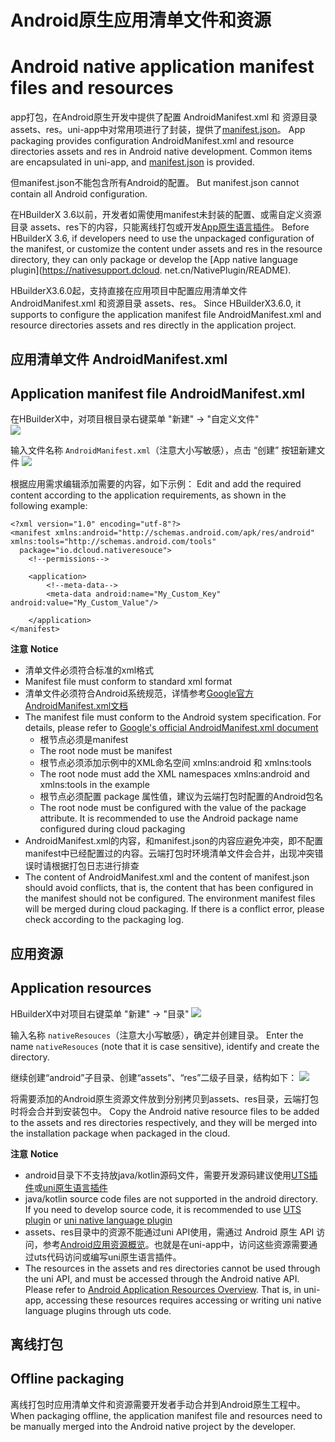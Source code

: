 # Android原生应用清单文件和资源
# Android native application manifest files and resources

app打包，在Android原生开发中提供了配置 AndroidManifest.xml 和 资源目录 assets、res。uni-app中对常用项进行了封装，提供了[manifest.json](https://uniapp.dcloud.net.cn/collocation/manifest-app.html)。
App packaging provides configuration AndroidManifest.xml and resource directories assets and res in Android native development. Common items are encapsulated in uni-app, and [manifest.json](https://uniapp.dcloud.net.cn/collocation/manifest-app.html) is provided.

但manifest.json不能包含所有Android的配置。
But manifest.json cannot contain all Android configuration.

在HBuilderX 3.6以前，开发者如需使用manifest未封装的配置、或需自定义资源目录 assets、res下的内容，只能离线打包或开发[App原生语言插件](https://nativesupport.dcloud.net.cn/NativePlugin/README)。
Before HBuilderX 3.6, if developers need to use the unpackaged configuration of the manifest, or customize the content under assets and res in the resource directory, they can only package or develop the [App native language plugin](https://nativesupport.dcloud. net.cn/NativePlugin/README).

HBuilderX3.6.0起，支持直接在应用项目中配置应用清单文件 AndroidManifest.xml 和资源目录 assets、res。
Since HBuilderX3.6.0, it supports to configure the application manifest file AndroidManifest.xml and resource directories assets and res directly in the application project.


## 应用清单文件 AndroidManifest.xml
## Application manifest file AndroidManifest.xml

在HBuilderX中，对项目根目录右键菜单 "新建" -> "自定义文件"  
![](https://native-res.dcloud.net.cn/images/uniapp/nativeresource/android/newfile.png)

输入文件名称 `AndroidManifest.xml`（注意大小写敏感），点击 “创建” 按钮新建文件
![](https://native-res.dcloud.net.cn/images/uniapp/nativeresource/android/androidmanifest.png)

根据应用需求编辑添加需要的内容，如下示例：
Edit and add the required content according to the application requirements, as shown in the following example:
```
<?xml version="1.0" encoding="utf-8"?>
<manifest xmlns:android="http://schemas.android.com/apk/res/android" xmlns:tools="http://schemas.android.com/tools" 
  package="io.dcloud.nativeresouce">
    <!--permissions-->

    <application>
        <!--meta-data-->
        <meta-data android:name="My_Custom_Key" android:value="My_Custom_Value"/>

    </application>
</manifest>
```


**注意**
**Notice**
- 清单文件必须符合标准的xml格式  
- Manifest file must conform to standard xml format
- 清单文件必须符合Android系统规范，详情参考[Google官方AndroidManifest.xml文档](https://developer.android.google.cn/guide/topics/manifest/manifest-intro)  
- The manifest file must conform to the Android system specification. For details, please refer to [Google's official AndroidManifest.xml document](https://developer.android.google.cn/guide/topics/manifest/manifest-intro)
    * 根节点必须是manifest  
    * The root node must be manifest
	* 根节点必须添加示例中的XML命名空间 xmlns:android 和 xmlns:tools  
	* The root node must add the XML namespaces xmlns:android and xmlns:tools in the example
	* 根节点必须配置 package 属性值，建议为云端打包时配置的Android包名  
	* The root node must be configured with the value of the package attribute. It is recommended to use the Android package name configured during cloud packaging
- AndroidManifest.xml的内容，和manifest.json的内容应避免冲突，即不配置manifest中已经配置过的内容。云端打包时环境清单文件会合并，出现冲突错误时请根据打包日志进行排查
- The content of AndroidManifest.xml and the content of manifest.json should avoid conflicts, that is, the content that has been configured in the manifest should not be configured. The environment manifest files will be merged during cloud packaging. If there is a conflict error, please check according to the packaging log.



## 应用资源  
## Application resources

HBuilderX中对项目右键菜单 "新建" -> "目录"
![](https://native-res.dcloud.net.cn/images/uniapp/nativeresource/android/newdir.png)

输入名称 `nativeResouces`（注意大小写敏感），确定并创建目录。
Enter the name `nativeResouces` (note that it is case sensitive), identify and create the directory.

继续创建“android”子目录、创建“assets”、“res”二级子目录，结构如下：
![](https://native-res.dcloud.net.cn/images/uniapp/nativeresource/android/directory.png)

将需要添加的Android原生资源文件放到分别拷贝到assets、res目录，云端打包时将会合并到安装包中。
Copy the Android native resource files to be added to the assets and res directories respectively, and they will be merged into the installation package when packaged in the cloud.

**注意**
**Notice**
- android目录下不支持放java/kotlin源码文件，需要开发源码建议使用[UTS插件](https://uniapp.dcloud.net.cn/plugin/uts-plugin.html)或[uni原生语言插件](https://nativesupport.dcloud.net.cn/NativePlugin/README)  
- java/kotlin source code files are not supported in the android directory. If you need to develop source code, it is recommended to use [UTS plugin](https://uniapp.dcloud.net.cn/plugin/uts-plugin.html) or [uni native language plugin](https://nativesupport.dcloud.net.cn/NativePlugin/README)
- assets、res目录中的资源不能通过uni API使用，需通过 Android 原生 API 访问，参考[Android应用资源概览](https://developer.android.google.cn/guide/topics/resources/providing-resources)。也就是在uni-app中，访问这些资源需要通过uts代码访问或编写uni原生语言插件。
- The resources in the assets and res directories cannot be used through the uni API, and must be accessed through the Android native API. Please refer to [Android Application Resources Overview](https://developer.android.google.cn/guide/topics/resources/providing-resources ). That is, in uni-app, accessing these resources requires accessing or writing uni native language plugins through uts code.


## 离线打包  
## Offline packaging
离线打包时应用清单文件和资源需要开发者手动合并到Android原生工程中。
When packaging offline, the application manifest file and resources need to be manually merged into the Android native project by the developer.


